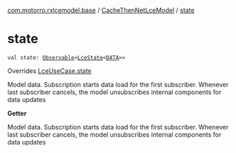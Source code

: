 [com.motorro.rxlcemodel.base](../index.md) / [CacheThenNetLceModel](index.md) / [state](./state.md)

# state

`val state: `[`Observable`](http://reactivex.io/RxJava/3.x/javadoc/io/reactivex/rxjava3/core/Observable.html)`<`[`LceState`](../-lce-state/index.md)`<`[`DATA`](index.md#DATA)`>>`

Overrides [LceUseCase.state](../-lce-use-case/state.md)

Model data. Subscription starts data load for the first subscriber.
Whenever last subscriber cancels, the model unsubscribes internal components for data updates

**Getter**

Model data. Subscription starts data load for the first subscriber.
Whenever last subscriber cancels, the model unsubscribes internal components for data updates


